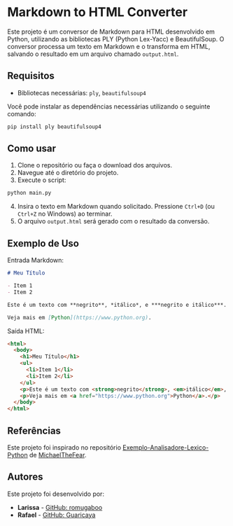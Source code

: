 # Markdown to HTML Converter

Este projeto é um conversor de Markdown para HTML desenvolvido em Python, utilizando as bibliotecas PLY (Python Lex-Yacc) e BeautifulSoup. O conversor processa um texto em Markdown e o transforma em HTML, salvando o resultado em um arquivo chamado `output.html`.

## Requisitos

- Bibliotecas necessárias: `ply`, `beautifulsoup4`

Você pode instalar as dependências necessárias utilizando o seguinte comando:

```bash
pip install ply beautifulsoup4
```

## Como usar

1. Clone o repositório ou faça o download dos arquivos.
2. Navegue até o diretório do projeto.
3. Execute o script:

```bash
python main.py
```

4. Insira o texto em Markdown quando solicitado. Pressione `Ctrl+D` (ou `Ctrl+Z` no Windows) ao terminar.
5. O arquivo `output.html` será gerado com o resultado da conversão.

## Exemplo de Uso

Entrada Markdown:

```markdown
# Meu Título

- Item 1
- Item 2

Este é um texto com **negrito**, *itálico*, e ***negrito e itálico***.

Veja mais em [Python](https://www.python.org).
```

Saída HTML:

```html
<html>
  <body>
    <h1>Meu Título</h1>
    <ul>
      <li>Item 1</li>
      <li>Item 2</li>
    </ul>
    <p>Este é um texto com <strong>negrito</strong>, <em>itálico</em>, e <strong><em>negrito e itálico</em></strong>.</p>
    <p>Veja mais em <a href="https://www.python.org">Python</a>.</p>
  </body>
</html>
```
## Referências
Este projeto foi inspirado no repositório [Exemplo-Analisadore-Lexico-Python](https://github.com/MichaelTheFear/Exemplo-Analisadore-Lexico-Python) de [MichaelTheFear](https://github.com/MichaelTheFear).

## Autores

Este projeto foi desenvolvido por:

- **Larissa** - [GitHub: romugaboo](https://github.com/romugaboo)
- **Rafael** - [GitHub: Guaricaya](https://github.com/Guaricaya)